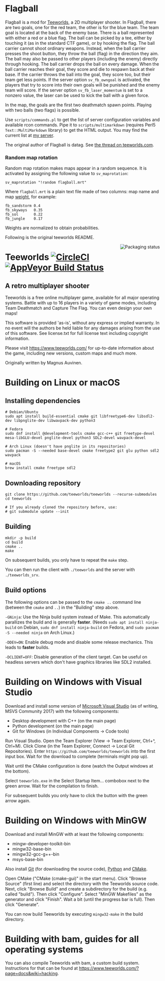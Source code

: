 # Flagball

Flagball is a mod for [Teeworlds][teeworlds], a 2D multiplayer shooter. In
Flagball, there are two goals, one for the red team, the other is for the blue
team. The team goal is located at the back of the enemy base. There is a ball
represented with either a red or a blue flag. The ball can be picked by a tee,
either by touching it (as in the standard CTF game), or by hooking the flag. The
ball carrier cannot shoot ordinary weapons. Instead, when the ball carrier
presses the shoot button, they throw the ball (flag) in the direction they aim.
The ball may also be passed to other players (including the enemy) directly
through hooking. The ball carrier drops the ball on every damage. When the ball
carrier reaches their goal, they score and die to respawn back at their base. If
the carrier throws the ball into the goal, they score too, but their team get
less points. If the server option `sv_fb_owngoal` is activated, the players
that try to score into their own goals will be punished and the enemy team will
score. If the server option `sv_fb_laser_momentum` is set to a nonzero value,
the laser can be used to kick the ball with a given force.

[teeworlds]: https://teeworlds.com/

In the map, the goals are the first two deathmatch spawn points. Playing with
two balls (two flags) is possible.

Use `scripts/commands.pl` to get the list of server configuration variables and
available rcon commands. Pipe it to `scripts/multimarkdown` (requires Perl5
`Text::MultiMarkdown` library) to get the HTML output. You may find the current
list at [my server][commands].

[commands]: http://jini-zh.org/teeworlds/flagball/commands.html

The original author of Flagball is datag. See [the thread on
teeworlds.com][flagball-thread].

[flagball-thread]: https://www.teeworlds.com/forum/viewtopic.php?id=1843

### Random map rotation

Random map rotation makes maps appear in a random sequence. It is activated by
assigning the following value to `sv_maprotation`:

    sv_maprotation "!random flagball.mrt"

Where `flagball.mrt` is a plain text file made of two columns: map name and map
[weight][weight], for example:
    
    fb_sandstorm 0.4
    fb_skyways   0.35
    fb_sol       0.22
    fb_jungle    0.17

Weights are normalized to obtain probabilities.

[weight]: http://en.wikipedia.org/wiki/Weighting

Following is the original teeworlds README.

<a href="https://repology.org/metapackage/teeworlds/versions">
    <img src="https://repology.org/badge/vertical-allrepos/teeworlds.svg" alt="Packaging status" align="right">
</a>

Teeworlds [![CircleCI](https://circleci.com/gh/teeworlds/teeworlds.svg?style=svg)](https://circleci.com/gh/teeworlds/teeworlds) [![AppVeyor Build Status](https://ci.appveyor.com/api/projects/status/github/teeworlds/teeworlds?branch=master&svg=true)](https://ci.appveyor.com/project/heinrich5991/teeworlds)
=========

A retro multiplayer shooter
---------------------------

Teeworlds is a free online multiplayer game, available for all major
operating systems. Battle with up to 16 players in a variety of game
modes, including Team Deathmatch and Capture The Flag. You can even
design your own maps!

This software is provided 'as-is', without any express or implied
warranty. In no event will the authors be held liable for any damages
arising from the use of this software. See license.txt for full license
text including copyright information.

Please visit https://www.teeworlds.com/ for up-to-date information about
the game, including new versions, custom maps and much more.

Originally written by Magnus Auvinen.


Building on Linux or macOS
==========================

Installing dependencies
-----------------------

    # Debian/Ubuntu
    sudo apt install build-essential cmake git libfreetype6-dev libsdl2-dev libpnglite-dev libwavpack-dev python3

    # Fedora
    sudo dnf install @development-tools cmake gcc-c++ git freetype-devel mesa-libGLU-devel pnglite-devel python3 SDL2-devel wavpack-devel

    # Arch Linux (doesn't have pnglite in its repositories)
    sudo pacman -S --needed base-devel cmake freetype2 git glu python sdl2 wavpack

    # macOS
    brew install cmake freetype sdl2


Downloading repository
----------------------

    git clone https://github.com/teeworlds/teeworlds --recurse-submodules
    cd teeworlds

    # If you already cloned the repository before, use:
    # git submodule update --init


Building
--------

    mkdir -p build
    cd build
    cmake ..
    make

On subsequent builds, you only have to repeat the `make` step.

You can then run the client with `./teeworlds` and the server with
`./teeworlds_srv`.


Build options
-------------

The following options can be passed to the `cmake ..` command line (between the
`cmake` and `..`) in the "Building" step above.

`-GNinja`: Use the Ninja build system instead of Make. This automatically
parallizes the build and is generally **faster**. (Needs `sudo apt install
ninja-build` on Debian, `sudo dnf install ninja-build` on Fedora, and `sudo
pacman -S --needed ninja` on Arch Linux.)

`-DDEV=ON`: Enable debug mode and disable some release mechanics. This leads to
**faster** builds.

`-DCLIENT=OFF`: Disable generation of the client target. Can be useful on
headless servers which don't have graphics libraries like SDL2 installed.


Building on Windows with Visual Studio
======================================

Download and install some version of [Microsoft Visual
Studio](https://www.visualstudio.com/) (as of writing, MSVS Community 2017)
with the following components:

* Desktop development with C++ (on the main page)
* Python development (on the main page)
* Git for Windows (in Individual Components → Code tools)

Run Visual Studio. Open the Team Explorer (View → Team Explorer, Ctrl+^,
Ctrl+M). Click Clone (in the Team Explorer, Connect → Local Git Repositories).
Enter `https://github.com/teeworlds/teeworlds` into the first input box. Wait
for the download to complete (terminals might pop up).

Wait until the CMake configuration is done (watch the Output windows at the
bottom).

Select `teeworlds.exe` in the Select Startup Item… combobox next to the green
arrow. Wait for the compilation to finish.

For subsequent builds you only have to click the button with the green arrow
again.


Building on Windows with MinGW
==============================

Download and install MinGW with at least the following components:

- mingw-developer-toolkit-bin
- mingw32-base-bin
- mingw32-gcc-g++-bin
- msys-base-bin

Also install [Git](https://git-scm.com/downloads) (for downloading the source
code), [Python](https://www.python.org/downloads/) and
[CMake](https://cmake.org/download/).

Open CMake ("CMake (cmake-gui)" in the start menu). Click "Browse Source"
(first line) and select the directory with the Teeworlds source code. Next,
click "Browse Build" and create a subdirectory for the build (e.g. called
"build"). Then click "Configure". Select "MinGW Makefiles" as the generator and
click "Finish". Wait a bit (until the progress bar is full). Then click
"Generate".

You can now build Teeworlds by executing `mingw32-make` in the build directory.


Building with bam, guides for all operating systems
===================================================

You can also compile Teeworlds with bam, a custom build system. Instructions
for that can be found at https://www.teeworlds.com/?page=docs&wiki=hacking.
